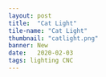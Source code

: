 ```yaml
---
layout: post
title:  "Cat Light"
tile-name: "Cat Light"
thumbnail: "catlight.png"
banner: New
date:   2020-02-03
tags: lighting CNC
---
```


